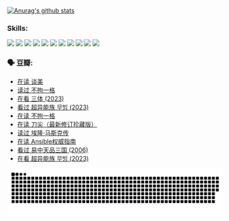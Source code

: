 
[![Anurag's github stats](https://github-readme-stats.vercel.app/api?username=w940853815)](https://github.com/anuraghazra/github-readme-stats)

### Skills:

<code><img height="32" src="https://cdn.jsdelivr.net/npm/simple-icons@v5/icons/python.svg"></code>
<code><img height="32" src="https://cdn.jsdelivr.net/npm/simple-icons@v5/icons/javascript.svg"></code>
<code><img height="32" src="https://cdn.jsdelivr.net/npm/simple-icons@v5/icons/django.svg"></code>
<code><img height="32" src="https://cdn.jsdelivr.net/npm/simple-icons@v5/icons/flask.svg"></code>
<code><img height="32" src="https://cdn.jsdelivr.net/npm/simple-icons@v5/icons/vuetify.svg"></code>
<code><img height="32" src="https://cdn.jsdelivr.net/npm/simple-icons@v5/icons/git.svg"></code>
<code><img height="32" src="https://cdn.jsdelivr.net/npm/simple-icons@v5/icons/docker.svg"></code>
<code><img height="32" src="https://cdn.jsdelivr.net/npm/simple-icons@v5/icons/postgresql.svg"></code>
<code><img height="32" src="https://cdn.jsdelivr.net/npm/simple-icons@v5/icons/elasticsearch.svg"></code>
<code><img height="32" src="https://cdn.jsdelivr.net/npm/simple-icons@v5/icons/macos.svg"></code>
<code><img height="32" src="https://cdn.jsdelivr.net/npm/simple-icons@v5/icons/linux.svg"></code>

### 🗣 豆瓣:

<!-- DOUBAN-ACTIVITIES:START -->
- [在读 谈美](https://www.douban.com/people/136069238/status/4560861771/?_i=11938421)
- [读过 不拘一格](https://www.douban.com/people/136069238/status/4560861445/?_i=11938421)
- [在看 三体‎ (2023)](https://www.douban.com/people/136069238/status/4558185093/?_i=11938421)
- [看过 超异能族 무빙‎ (2023)](https://www.douban.com/people/136069238/status/4556824186/?_i=11938421)
- [在读 不拘一格](https://www.douban.com/people/136069238/status/4541712161/?_i=11938421)
- [在读 刀尖（最新修订珍藏版）](https://www.douban.com/people/136069238/status/4541711339/?_i=11938421)
- [读过 埃隆·马斯克传](https://www.douban.com/people/136069238/status/4541710351/?_i=11938421)
- [在读 Ansible权威指南](https://www.douban.com/people/136069238/status/4539151450/?_i=11938421)
- [看过 易中天品三国‎ (2006)](https://www.douban.com/people/136069238/status/4529910812/?_i=11938421)
- [在看 超异能族 무빙‎ (2023)](https://www.douban.com/people/136069238/status/4527291077/?_i=11938421)
<!-- DOUBAN-ACTIVITIES:END -->


![Snake animation](https://raw.githubusercontent.com/w940853815/w940853815/output/github-contribution-grid-snake.svg)

<!--
**w940853815/w940853815** is a ✨ _special_ ✨ repository because its `README.md` (this file) appears on your GitHub profile.

Here are some ideas to get you started:

- 🔭 I’m currently working on ...
- 🌱 I’m currently learning ...
- 👯 I’m looking to collaborate on ...
- 🤔 I’m looking for help with ...
- 💬 Ask me about ...
- 📫 How to reach me: ...
- 😄 Pronouns: ...
- ⚡ Fun fact: ...
-->
